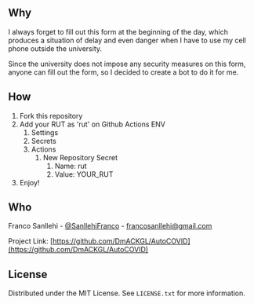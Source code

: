 ## Why

I always forget to fill out this form at the beginning of the day, which produces a situation of delay and even danger when I have to use my cell phone outside the university.

Since the university does not impose any security measures on this form, anyone can fill out the form, so I decided to create a bot to do it for me. 

## How

1. Fork this repository
2. Add your RUT as 'rut' on Github Actions ENV
   1. Settings
   2. Secrets
   3. Actions
      1. New Repository Secret
         1. Name: rut
         2. Value: YOUR_RUT
3. Enjoy!

<!-- CONTACT -->
## Who

Franco Sanllehi - [@SanllehiFranco](https://twitter.com/SanllehiFranco) - francosanllehi@gmail.com

Project Link: [https://github.com/DmACKGL/AutoCOVID](https://github.com/DmACKGL/AutoCOVID)

<!-- LICENSE -->
## License

Distributed under the MIT License. See `LICENSE.txt` for more information.



